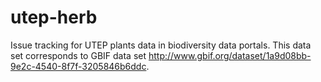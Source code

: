 # utep-herb
Issue tracking for UTEP plants data in biodiversity data portals. This data set corresponds to GBIF data set http://www.gbif.org/dataset/1a9d08bb-9e2c-4540-8f7f-3205846b6ddc.

